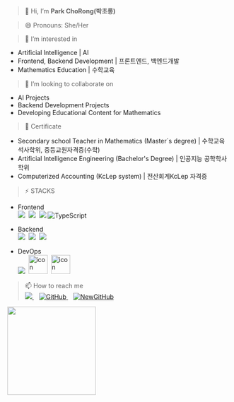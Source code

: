 
>👋 Hi, I’m **Park ChoRong(박초롱)** <br>

>😄 Pronouns: She/Her <br>

>👀 I’m interested in
* Artificial Intelligence | AI
* Frontend, Backend Development | 프론트엔드, 백엔드개발
* Mathematics Education | 수학교육<br>

>💞️ I’m looking to collaborate on 
* AI Projects 
* Backend Development Projects
* Developing Educational Content for Mathematics <br>

>🔭 Certificate
* Secondary school Teacher in Mathematics (Master´s degree) | 수학교육석사학위, 중등교원자격증(수학) 
* Artificial Intelligence Engineering (Bachelor's Degree) | 인공지능 공학학사학위
* Computerized Accounting (KcLep system) | 전산회계KcLep 자격증 <br> 

> ⚡ STACKS
* Frontend <br>
  <img src="https://img.shields.io/badge/html-E34F26?style=for-the-badge&logo=html5&logoColor=white">&nbsp;&nbsp;<img src="https://img.shields.io/badge/css-1572B6?style=for-the-badge&logo=css3&logoColor=white">&nbsp;&nbsp;<img src="https://img.shields.io/badge/javascript-F7DF1E?style=for-the-badge&logo=javascript&logoColor=black"> ![TypeScript](https://img.shields.io/badge/TypeScript-007ACC?style=for-the-badge&logo=typescript&logoColor=white) <br>

* Backend <br>
  <img src="https://img.shields.io/badge/python-3776AB?style=for-the-badge&logo=python&logoColor=white">&nbsp;&nbsp;<img src="https://img.shields.io/badge/mysql-4479A1?style=for-the-badge&logo=mysql&logoColor=white">&nbsp;&nbsp;<img src="https://img.shields.io/badge/django-092E20?style=for-the-badge&logo=django&logoColor=white"> <br>
  
* DevOps <br>
  <img src="https://img.shields.io/badge/github-181717?style=for-the-badge&logo=github&logoColor=white">&nbsp;&nbsp;<img src="https://techstack-generator.vercel.app/docker-icon.svg" alt="icon" width="43" height="43">&nbsp;&nbsp;<img src="https://techstack-generator.vercel.app/aws-icon.svg" alt="icon" width="43" height="43"> <br>


> 📫 How to reach me <br>
      <a href="https://www.linkedin.com/in/mathdev-park"> <img src="https://img.shields.io/badge/LinkedIn-0077B5?style=for-the-badge&logo=linkedin&logoColor=white" /> </a>
      &nbsp;&nbsp;
      <a href="https://helloghostt.github.io"> <img src="https://img.shields.io/badge/GitHub-181717?style=for-the-badge&logo=github&logoColor=white" alt="GitHub" /> </a> &nbsp;&nbsp;
      <a href="https://github.com/mathdev-park"> <img src="https://img.shields.io/badge/GitHub-181717?style=for-the-badge&logo=github&logoColor=Yellow" alt="NewGitHub" /> </a>

<img src="https://github-readme-stats.vercel.app/api?username=helloghostt&show_icons=true&theme=tokyonight" height="200px">


